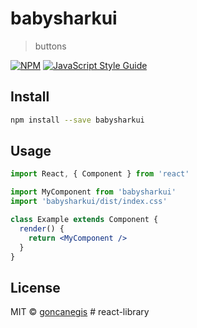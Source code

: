 # babysharkui

> buttons

[![NPM](https://img.shields.io/npm/v/babysharkui.svg)](https://www.npmjs.com/package/babysharkui) [![JavaScript Style Guide](https://img.shields.io/badge/code_style-standard-brightgreen.svg)](https://standardjs.com)

## Install

```bash
npm install --save babysharkui
```

## Usage

```jsx
import React, { Component } from 'react'

import MyComponent from 'babysharkui'
import 'babysharkui/dist/index.css'

class Example extends Component {
  render() {
    return <MyComponent />
  }
}
```

## License

MIT © [goncanegis](https://github.com/goncanegis)
#   r e a c t - l i b r a r y  
 